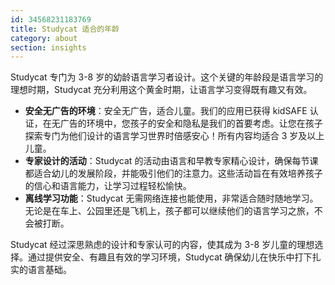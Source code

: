 ```yaml
---
id: 34568231183769
title: Studycat 适合的年龄
category: about
section: insights
---
```

Studycat 专门为 3-8 岁的幼龄语言学习者设计。这个关键的年龄段是语言学习的理想时期，Studycat 充分利用这个黄金时期，让语言学习变得既有趣又有效。

- **安全无广告的环境**：安全无广告，适合儿童。我们的应用已获得 kidSAFE 认证，在无广告的环境中，您孩子的安全和隐私是我们的首要考虑。让您在孩子探索专门为他们设计的语言学习世界时倍感安心！所有内容均适合 3 岁及以上儿童。
- **专家设计的活动**：Studycat 的活动由语言和早教专家精心设计，确保每节课都适合幼儿的发展阶段，并能吸引他们的注意力。这些活动旨在有效培养孩子的信心和语言能力，让学习过程轻松愉快。
- **离线学习功能**：Studycat 无需网络连接也能使用，非常适合随时随地学习。无论是在车上、公园里还是飞机上，孩子都可以继续他们的语言学习之旅，不会被打断。

Studycat 经过深思熟虑的设计和专家认可的内容，使其成为 3-8 岁儿童的理想选择。通过提供安全、有趣且有效的学习环境，Studycat 确保幼儿在快乐中打下扎实的语言基础。


